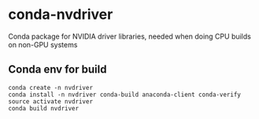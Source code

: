 # conda-nvdriver
Conda package for NVIDIA driver libraries, needed when doing CPU builds on non-GPU systems

## Conda env for build

```
conda create -n nvdriver
conda install -n nvdriver conda-build anaconda-client conda-verify
source activate nvdriver
conda build nvdriver
```
